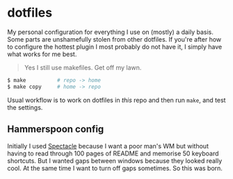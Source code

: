 # dotfiles

My personal configuration for everything I use on
(mostly) a daily basis. Some parts are unshamefully
stolen from other dotfiles. If you're after how to
configure the hottest plugin I most probably do not
have it, I simply have what works for me best.

> Yes I still use makefiles. Get off my lawn.

```sh
$ make          # repo -> home
$ make copy     # home -> repo
```

Usual workflow is to work on dotfiles in *this*
repo and then run `make`, and test the settings.


## Hammerspoon config

Initially I used [Spectacle](https://www.spectacleapp.com/)
because I want a poor man's WM but without having to
read through 100 pages of README and memorise 50 keyboard
shortcuts. But I wanted gaps between windows because they
looked really cool. At the same time I want to turn off gaps
sometimes. So this was born.
